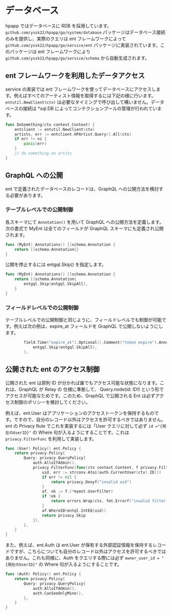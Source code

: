 # データベース

hpapp ではデータベースに RDB を採用しています。 `github.com/yssk22/hpapp/go/system/database` パッケージはデータベース接続のみを提供し、実際のクエリは ent フレームワークによって `github.com/yssk22/hpapp/go/service/ent` パッケージに実装されています。このパッケージは ent フレームワークにより `github.com/yssk22/hpapp/go/service/schema` から自動生成されます。

## ent フレームワークを利用したデータアクセス

service の実装では ent フレームワークを使ってデータベースにアクセスします。例えばすべてのアーティスト情報を取得するには下記の様に行います。 `entutil.NewClient(ctx)` は必要なタイミングで呼び出して構いません。データベースの接続は \*sql.DB によってコンテクションプールの管理が行われています。

```go
func DoSomething(ctx context.Context) {
    entclient := entutil.NewClient(ctx)
    artists, err := entclient.HPArtist.Query().All(ctx)
    if err != ni {
        panic(err)
    }
    // do something on artits
}
```

## GraphQL への公開

ent で定義されたデータベースのレコードは、GraphQL への公開方法を検討する必要があります。

### テーブルレベルでの公開制御

各スキーマにて `Annotation()` を用いて GraphQL への公開方法を定義します。次の書式で MyEnt は全てのフィールドが GraphQL スキーマにも定義され公開されます。

```go
func (MyEnt) Annotations() []schema.Annotation {
	return []schema.Annotation{}
}
```

公開を停止するには entgql.Skip() を指定します。

```go
func (MyEnt) Annotations() []schema.Annotation {
	return []schema.Annotation{
		entgql.Skip(entgql.SkipAll),
    }
}
```

### フィールドレベルでの公開制御

テーブルレベルでの公開制御と同じように、フィールドレベルでも制御が可能です。例えば次の例は、expire_at フィールドを GraphQL で公開しないようにします。

```go
		field.Time("expire_at").Optional().Comment("token expire").Annotations(
			entgql.Skip(entgql.SkipAll),
		),
```

## 公開された ent のアクセス制御

公開された ent は原則 ID が分かれば誰でもアクセス可能な状態になります。これは、GraphQL が Relay の 仕様に準拠して、 Query.node(id: ID!) という形でアクセスが可能なためです。このため、GraphQL で公開される Ent は必ずアクセス制御のポリシーを検討してください。

例えば、ent.User はアプリケーションのアクセストークンを保持するものです。ですので、自分のレコード以外はアクセスを許可するべきではありません。ent の Privacy Rule でこれを実装するには「User クエリに対して必ず `id ="{現在のUserID}"` の Where 句が入るようにすることです。これは `privacy.FilterFunc` を利用して実装します。

```go
func (User) Policy() ent.Policy {
	return privacy.Policy{
		Query: privacy.QueryPolicy{
			auth.AlloIfAdmin(),
			privacy.FilterFunc(func(ctx context.Context, f privacy.Filter) error {
				uid, err := strconv.Atoi(auth.CurrentUser(ctx).ID())
				if err != nil {
					return privacy.Denyf("invalid uid")
				}
				af, ok := f.(*myent.UserFilter)
				if !ok {
					return errors.Wrap(ctx, fmt.Errorf("invalid filter applied: %#v", f))
				}
				af.WhereID(entql.IntEQ(uid))
				return privacy.Skip
			}),
		},
	}
}
```

また、例えば、ent.Auth は ent.User が保有する外部認証情報を保持するレコードですが、こちらについても自分のレコード以外はアクセスを許可するべきではありません。これも同様に、Auth をクエリする際には必ず `owner_user_id = "{現在のUserID}"` の Where 句が入るようにすることです。

```go
func (Auth) Policy() ent.Policy {
	return privacy.Policy{
		Query: privacy.QueryPolicy{
			auth.AlloIfAdmin(),
			auth.CanSeeOnlyMine(),
		},
	}
}
```
